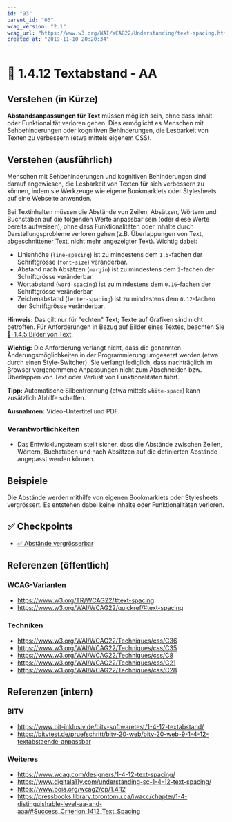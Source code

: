 ```yaml
---
id: "93"
parent_id: "66"
wcag_version: "2.1"
wcag_url: "https://www.w3.org/WAI/WCAG22/Understanding/text-spacing.html"
created_at: "2019-11-10 20:20:34"
---
```


# 📜 1.4.12 Textabstand - AA

## Verstehen (in Kürze)

**Abstandsanpassungen für Text** müssen möglich sein, ohne dass Inhalt oder Funktionalität verloren gehen. Dies ermöglicht es Menschen mit Sehbehinderungen oder kognitiven Behinderungen, die Lesbarkeit von Texten zu verbessern (etwa mittels eigenem CSS).

## Verstehen (ausführlich)

Menschen mit Sehbehinderungen und kognitiven Behinderungen sind darauf angewiesen, die Lesbarkeit von Texten für sich verbessern zu können, indem sie Werkzeuge wie eigene Bookmarklets oder Stylesheets auf eine Webseite anwenden.

Bei Textinhalten müssen die Abstände von Zeilen, Absätzen, Wörtern und Buchstaben auf die folgenden Werte anpassbar sein (oder diese Werte bereits aufweisen), ohne dass Funktionalitäten oder Inhalte durch Darstellungsprobleme verloren gehen (z.B. Überlappungen von Text, abgeschnittener Text, nicht mehr angezeigter Text). Wichtig dabei:

- Linienhöhe (`line-spacing`) ist zu mindestens dem `1.5`-fachen der Schriftgrösse (`font-size`) veränderbar.
- Abstand nach Absätzen (`margin`) ist zu mindestens dem `2`-fachen der Schriftgrösse veränderbar.
- Wortabstand (`word-spacing`) ist zu mindestens dem `0.16`-fachen der Schriftgrösse veränderbar.
- Zeichenabstand (`letter-spacing`) ist zu mindestens dem `0.12`-fachen der Schriftgrösse veränderbar.

**Hinweis:** Das gilt nur für "echten" Text; Texte auf Grafiken sind nicht betroffen. Für Anforderungen in Bezug auf Bilder eines Textes, beachten Sie [📜-1.4.5 Bilder von Text](/de/wcag/1.4.5-bilder-von-text).

**Wichtig:** Die Anforderung verlangt nicht, dass die genannten Änderungsmöglichkeiten in der Programmierung umgesetzt werden (etwa durch einen Style-Switcher). Sie verlangt lediglich, dass nachträglich im Browser vorgenommene Anpassungen nicht zum Abschneiden bzw. Überlappen von Text oder Verlust von Funktionalitäten führt.

**Tipp:** Automatische Silbentrennung (etwa mittels `white-space`) kann zusätzlich Abhilfe schaffen.

**Ausnahmen:** Video-Untertitel und PDF.

### Verantwortlichkeiten

- Das Entwicklungsteam stellt sicher, dass die Abstände zwischen Zeilen, Wörtern, Buchstaben und nach Absätzen auf die definierten Abstände angepasst werden können.

## Beispiele

Die Abstände werden mithilfe von eigenen Bookmarklets oder Stylesheets vergrössert. Es entstehen dabei keine Inhalte oder Funktionalitäten verloren.

## ✅ Checkpoints

- [✅ Abstände vergrösserbar](abstaende-vergroesserbar)

## Referenzen (öffentlich)

### WCAG-Varianten
- <https://www.w3.org/TR/WCAG22/#text-spacing>
- <https://www.w3.org/WAI/WCAG22/quickref/#text-spacing>

### Techniken
- <https://www.w3.org/WAI/WCAG22/Techniques/css/C36>
- <https://www.w3.org/WAI/WCAG22/Techniques/css/C35>
- <https://www.w3.org/WAI/WCAG22/Techniques/css/C8>
- <https://www.w3.org/WAI/WCAG22/Techniques/css/C21>
- <https://www.w3.org/WAI/WCAG22/Techniques/css/C28>

## Referenzen (intern)

### BITV
- <https://www.bit-inklusiv.de/bitv-softwaretest/1-4-12-textabstand/>
- <https://bitvtest.de/pruefschritt/bitv-20-web/bitv-20-web-9-1-4-12-textabstaende-anpassbar>

### Weiteres
- <https://www.wcag.com/designers/1-4-12-text-spacing/>
- <https://www.digitala11y.com/understanding-sc-1-4-12-text-spacing/>
- <https://www.boia.org/wcag2/cp/1.4.12>
- <https://pressbooks.library.torontomu.ca/iwacc/chapter/1-4-distinguishable-level-aa-and-aaa/#Success_Criterion_1412_Text_Spacing>